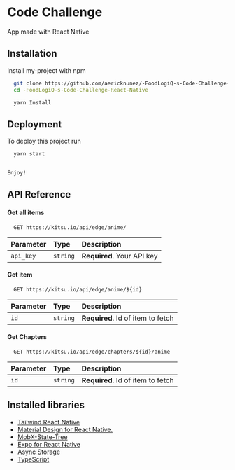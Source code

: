 
# Code Challenge

App made with React Native



## Installation

Install my-project with npm

```bash
  git clone https://github.com/aericknunez/-FoodLogiQ-s-Code-Challenge-React-Native.git
  cd -FoodLogiQ-s-Code-Challenge-React-Native

  yarn Install
```
    
## Deployment

To deploy this project run

```bash
  yarn start


Enjoy!
```


## API Reference

#### Get all items

```http
  GET https://kitsu.io/api/edge/anime/
```

| Parameter | Type     | Description                |
| :-------- | :------- | :------------------------- |
| `api_key` | `string` | **Required**. Your API key |

#### Get item

```http
  GET https://kitsu.io/api/edge/anime/${id}
```

| Parameter | Type     | Description                       |
| :-------- | :------- | :-------------------------------- |
| `id`      | `string` | **Required**. Id of item to fetch |

#### Get Chapters

```http
  GET https://kitsu.io/api/edge/chapters/${id}/anime
```

| Parameter | Type     | Description                       |
| :-------- | :------- | :-------------------------------- |
| `id`      | `string` | **Required**. Id of item to fetch |




## Installed libraries

 - [Tailwind React Native](https://github.com/vadimdemedes/tailwind-rn)
 - [Material Design for React Native.](https://callstack.github.io/react-native-paper/)
 - [MobX-State-Tree](https://mobx-state-tree.js.org/intro/welcome)
 - [Expo for React Native](https://expo.dev/)
 - [Async Storage](https://github.com/react-native-async-storage/async-storage)
 - [TypeScript](TypeScript)

